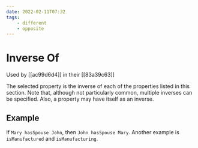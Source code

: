 ```yaml
---
date: 2022-02-11T07:32
tags:
    - different
    - opposite
---
```


# Inverse Of

Used by [[ac99d6d4]] in their [[83a39c63]]

The selected property is the inverse of each of the properties listed in this section. Note that, although not particularly common, multiple inverses can be specified. Also, a property may have itself as an inverse.

## Example

If `Mary hasSpouse John`, then `John hasSpouse Mary`. Another example is `isManufactured` and `isManufacturing`.
